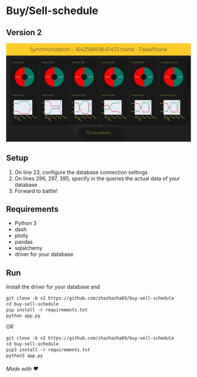 # Buy/Sell-schedule 
## Version 2
![Screenshot](https://github.com/zhazhazha69/buy-sell-schedule/blob/v2/Screenshot.jpg?raw=true)

## Setup
1. On line 23, configure the database connection settings
2. On lines 296, 297, 395, specify in the queries the actual data of your database
3. Forward to battle!

## Requirements
- Python 3
- dash
- plotly
- pandas
- sqlalchemy
- driver for your database

## Run
Install the driver for your database and
```
git clone -b v2 https://github.com/zhazhazha69/buy-sell-schedule
cd buy-sell-schedule
pip install -r requirements.txt 
python app.py 
``` 
OR 
```
git clone -b v2 https://github.com/zhazhazha69/buy-sell-schedule
cd buy-sell-schedule
pip3 install -r requirements.txt
python3 app.py
```

###### Made with ♥️
